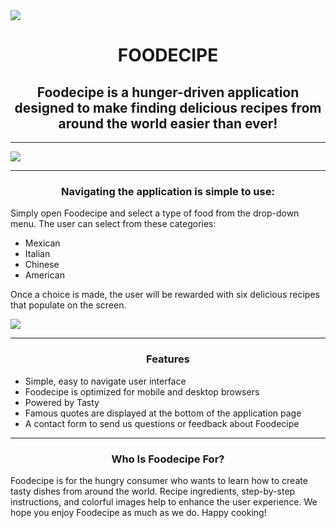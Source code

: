 <img src="https://github.com/MustafaKhairalla/duck-duck-code/blob/master/assets/logos/logo-original-01.png?raw=true">

<h1 align=center>FOODECIPE</h1>

<h2 align=center>Foodecipe is a hunger-driven application designed to make finding delicious recipes from around the world easier than ever!</h2>

<hr>
<img src="https://github.com/MustafaKhairalla/duck-duck-code/blob/master/assets/Images/Screen%20Shot%202020-02-01%20at%201.40.23%20PM.png?raw=true">
<hr>
<h3 align=center>Navigating the application is simple to use:</h3>
  
  <p>Simply open Foodecipe and select a type of food from the drop-down menu. The user can select from these categories:
  <ul>
    <li>Mexican</li>
    <li>Italian</li>
    <li>Chinese</li>
    <li>American</li>
  </ul>
  Once a choice is made, the user will be rewarded with six delicious recipes that populate on the screen.</p>

<img src="https://github.com/MustafaKhairalla/duck-duck-code/blob/master/assets/Images/Screen%20Shot%202020-02-03%20at%205.38.18%20PM.png?raw=true">
<hr>

<h3 align=center>Features</h3>
  <ul>
  <li>Simple, easy to navigate user interface</li>
  <li>Foodecipe is optimized for mobile and desktop browsers</li>
  <li>Powered by Tasty</li>
  <li>Famous quotes are displayed at the bottom of the application page</li>
  <li>A contact form to send us questions or feedback about Foodecipe</li>
  </ul>

<hr>

<h3 align=center>Who Is Foodecipe For?</h3>
  <p>Foodecipe is for the hungry consumer who wants to learn how to create tasty dishes from around the world. Recipe ingredients, step-by-step instructions, and colorful images help to enhance the user experience. We hope you enjoy Foodecipe as much as we do. Happy cooking!</p>





